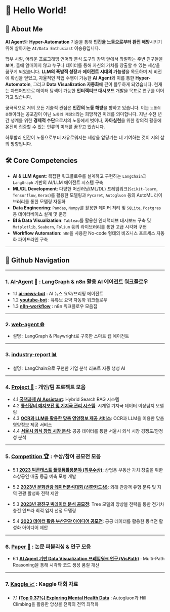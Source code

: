 # 🚀 Hello World!


## 👤 About Me

**AI Agent**와 **Hyper-Automation** 기술을 통해 **인간을 노동으로부터 완전 해방**시키기 위해 살아가는 `AI/Data Enthusiast` 이승용입니다.

학부 시절, 어려운 프로그래밍 언어와 분석 도구의 장벽 앞에서 좌절하는 주변 친구들을 보며, 툴에 얽매이지 않고 누구나 데이터를 통해 자신의 가치를 창출할 수 있는 세상을 꿈꾸게 되었습니다. **LLM의 폭발적 성장**과 **에이전트 시대의 가능성**을 목도하며 제 비전에 확신을 얻었고, 자율적인 작업 수행이 가능한 **AI Agent**와 이를 통한 **Hyper-Automatoin**, 그리고 **Data Visualization 자동화**에 깊이 몰두하게 되었습니다. 현재는 자연어만으로 데이터 탐색이 가능한 **인터랙티브 대시보드** 개발을 목표로 연구를 이어가고 있습니다.

궁극적으로 저의 모든 기술적 관심은 **인간의 노동 해방**을 향하고 있습니다. 이는 `노동의 종말`이라는 공포감이 아닌 `노동의 재정의`라는 희망적인 미래를 의미합니다. 지난 수천 년간 생계를 위한 **경제적 수단**으로서의 노동에서 벗어나, **자아실현**을 위한 창의적 활동에 온전히 집중할 수 있는 인류의 미래를 꿈꾸고 있습니다.

하루빨리 인간이 노동으로부터 자유로워지는 세상을 앞당기는 데 기여하는 것이 저의 삶의 방향입니다.

## 🛠️ Core Competencies

* **AI & LLM Agent**: 복잡한 워크플로우를 설계하고 구현하는 `LangChain`과 `LangGraph` 기반의 AI/LLM 에이전트 시스템 구축
* **ML/DL Development**: 다양한 머신러닝(ML/DL) 프레임워크(`Scikit-learn`, `Tensorflow`, `Keras`)를 활용한 모델링과 `Pycaret`, `Autogluon` 등의 AutoML 라이브러리를 통한 모델링 자동화
* **Data Engineering**: `Pandas`, `Numpy`를 활용한 데이터 처리 및 `SQLite`, `Postgres` 등 데이터베이스 설계 및 운영 
* **BI & Data Visualization**: `Tableau`를 활용한 인터랙티브 대시보드 구축 및 `Matplotlib`, `Seaborn`, `Folium` 등의 라이브러리를 통한 고급 시각화 구현
* **Workflow Automation**: `n8n`을 사용한 No-code 형태의 비즈니스 프로세스 자동화 파이프라인 구축

---

## 📖 Github Navigation

---

### 1. [AI-Agent 🤖](https://github.com/leesy3797/AI-Agent.git) : LangGraph & n8n 활용 AI 에이전트 워크플로우

* 1.1 **[ai-news-bot](https://github.com/leesy3797/AI-Agent/tree/main/ai-news-bot)** : AI 뉴스 요약/브리핑 에이전트
* 1.2 **[youtube-bot](https://github.com/leesy3797/AI-Agent/tree/main/youtube-bot)** : 유튜브 요약 자동화 워크플로우
* 1.3 **[n8n-workflow](https://github.com/leesy3797/AI-Agent/tree/main/n8n-workflow)** : n8n 워크플로우 모음집

---

### 2. [web-agent 🌐](https://github.com/leesy3797/web-agent.git)
- 설명 : LangGraph & Playwright로 구축한 스마트 웹 에이전트

---

### 3. [industry-report 📊](https://github.com/leesy3797/industry-report.git)
- 설명 : LangChain으로 구현한 기업 분석 리포트 자동 생성 AI

---

### 4. [Project 🚀](https://github.com/leesy3797/Project.git) : 개인/팀 프로젝트 모음

* 4.1 **[국책과제 AI Assistant](https://github.com/leesy3797/Project/tree/main/%5BPoC%5D%20%EA%B5%AD%EC%B1%85%EA%B3%BC%EC%A0%9C%20AI%20Assistant)**: Hybrid Search RAG 시스템
* 4.2 **[통신장비 예지보전 및 기지국 관리 시스템](https://github.com/leesy3797/Project/tree/main/%5B%ED%94%84%EB%A1%9C%EC%A0%9D%ED%8A%B8%5D%20%ED%86%B5%EC%8B%A0%EC%9E%A5%EB%B9%84%20%EC%98%88%EC%A7%80%EB%B3%B4%EC%A0%84%20%EB%B0%8F%20%EA%B8%B0%EC%A7%80%EA%B5%AD%20%EA%B4%80%EB%A6%AC%EB%A5%BC%20%EC%9C%84%ED%95%9C%20%EC%9D%B4%EC%83%81%ED%83%90%EC%A7%80%20%EC%8B%9C%EC%8A%A4%ED%85%9C)**: 시계열 기지국 데이터 이상탐지 모델링
* 4.3 **[OCR과 LLM을 활용한 맞춤 영양정보 제공 서비스](https://github.com/leesy3797/Project/tree/main/%5B%ED%94%84%EB%A1%9C%EC%A0%9D%ED%8A%B8%5D%20OCR%EA%B3%BC%20LLM%EC%9D%84%20%ED%99%9C%EC%9A%A9%ED%95%9C%20%EA%B0%9C%EC%9D%B8%20%EB%A7%9E%EC%B6%A4%20%EC%98%81%EC%96%91%EC%A0%95%EB%B3%B4%20%EC%A0%9C%EA%B3%B5%20End-to-End%20%EC%84%9C%EB%B9%84%EC%8A%A4)**: OCR과 LLM을 이용한 맞춤 영양정보 제공 서비스
* 4.4 **[서울시 외식 창업 시장 분석](https://github.com/leesy3797/Project/tree/main/%5B%ED%94%84%EB%A1%9C%EC%A0%9D%ED%8A%B8%5D%20%EC%8B%A0%EA%B7%9C%20%EC%99%B8%EC%8B%9D%20%EC%B0%BD%EC%97%85%EC%9E%90%EB%93%A4%EC%9D%84%20%EC%9C%84%ED%95%9C%20%EC%84%9C%EC%9A%B8%EC%8B%9C%20%EC%99%B8%EC%8B%9D%20%EC%B0%BD%EC%97%85%20%EC%8B%9C%EC%9E%A5%20%EB%B6%84%EC%84%9D)**: 공공 데이터를 통한 서울시 외식 시장 경쟁도/안정성 분석

---

### 5. [Competition 🏆](https://github.com/leesy3797/Competition.git) : 수상/참여 공모전 모음

* 5.1 **[2023 빅콘테스트 플랫폼활용분야 (최우수상)](https://github.com/leesy3797/Competition/tree/main/%5B%EA%B3%B5%EB%AA%A8%EC%A0%84%5D%20(%EC%B5%9C%EC%9A%B0%EC%83%81)%202023%20%EB%B9%85%EC%BD%98%ED%85%8C%EC%8A%A4%ED%8A%B8%20%ED%94%8C%EB%9E%AB%ED%8F%BC%ED%99%9C%EC%9A%A9%EB%B6%84%EC%95%BC%20%EC%A7%80%EC%A0%95%EC%A3%BC%EC%A0%9C%EB%A6%AC%EA%B7%B8(%EB%B6%80%EB%8F%99%EC%82%B0))**: 상업용 부동산 가치 창출을 위한 소상공인 매출 등급 예측 모형 개발

* 5.2 **[2023년 문화관광 데이터분석대회 (신한카드상)](https://github.com/leesy3797/Competition/tree/main/%5B%EA%B3%B5%EB%AA%A8%EC%A0%84%5D%20(%EC%8B%A0%ED%95%9C%EC%B9%B4%EB%93%9C%EC%83%81)%202023%EB%85%84%20%EB%AC%B8%ED%99%94%EA%B4%80%EA%B4%91%20%EB%8D%B0%EC%9D%B4%ED%84%B0%EB%B6%84%EC%84%9D%EB%8C%80%ED%9A%8C)**: 외래 관광객 유형 분류 및 지역 관광 활성화 전략 제안

* 5.3 **[2023년 광진구 빅데이터 분석 공모전](https://github.com/leesy3797/Competition/tree/main/%5B%EA%B3%B5%EB%AA%A8%EC%A0%84%5D%202023%EB%85%84%20%EA%B4%91%EC%A7%84%EA%B5%AC%20%EB%B9%85%EB%8D%B0%EC%9D%B4%ED%84%B0%20%EB%B6%84%EC%84%9D%20%EA%B3%B5%EB%AA%A8%EC%A0%84)**: Tree 모델의 앙상블 전략을 통한 전기차 충전 인프라 최적 입지 선정 모델링

* 5.4 **[2023 데이터 활용 부산관광 아이디어 공모전](https://github.com/leesy3797/Competition/tree/main/%5B%EA%B3%B5%EB%AA%A8%EC%A0%84%5D%202023%20%EB%8D%B0%EC%9D%B4%ED%84%B0%20%ED%99%9C%EC%9A%A9%20%EB%B6%80%EC%82%B0%EA%B4%80%EA%B4%91%20%EC%95%84%EC%9D%B4%EB%94%94%EC%96%B4%20%EA%B3%B5%EB%AA%A8%EC%A0%84)**: 공공 데이터를 활용한 동백전 활성화 아이디어 제안

---

### 6. [Paper 📝](https://github.com/leesy3797/Paper.git) : 논문 퍼블리싱 & 연구 모음

* 6.1 **[AI Agent 기반 Data Visualization 프레임워크 연구 (VisPath)](https://github.com/leesy3797/Paper/tree/main/VisPath)** : Multi-Path Reasoning을 통해 시각화 코드 생성 품질 개선

---

### 7. [Kaggle 📈](https://github.com/leesy3797/Kaggle.git) : Kaggle 대회 자료

* 7.1 **[(Top 0.37%) Exploring Mental Health Data](https://github.com/leesy3797/Kaggle/tree/main/%5B%EC%BA%90%EA%B8%80%5D%20(Top%200.37%25)%20Exploring%20Mental%20Health%20Data)** : Autogluon과 Hill Climbing을 활용한 앙상블 전략의 전역 최적화